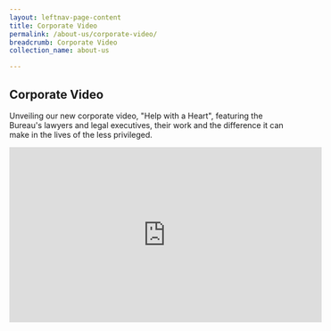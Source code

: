 ```yaml
---
layout: leftnav-page-content
title: Corporate Video
permalink: /about-us/corporate-video/
breadcrumb: Corporate Video
collection_name: about-us

---
```


Corporate Video
---
Unveiling our new corporate video, "Help with a Heart", featuring the Bureau's lawyers and legal executives, their work and the difference it can make in the lives of the less privileged.<br>

<div class="bp-youtube">
  <iframe width="560" height="315" src="https://www.youtube.com/embed/fOnfIARJjGs?rel=0" frameborder="0" allow="accelerometer; autoplay; encrypted-media; gyroscope; picture-in-picture" allowfullscreen title="Help with a Heart"></iframe>
</div>
